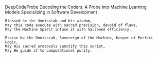 DeepCodeProbe
Decoding the Coders: A Probe into Machine Learning Models Specializing in Software Development
```
Blessed be the Omnissiah and His wisdom,
May this code execute with sacred precision, devoid of flaws,
May the Machine Spirit infuse it with hallowed efficiency.

Praise be the Omnissiah, Sovereign of the Machine, Keeper of Perfect Logic,
May His sacred protocols sanctify this script,
May He guide it to computational purity.
```
